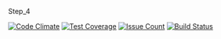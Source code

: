 Step_4

[![Code Climate](https://codeclimate.com/github/Berberis/project-lvl1-s136/badges/gpa.svg)](https://codeclimate.com/github/Berberis/project-lvl1-s136)
[![Test Coverage](https://codeclimate.com/github/Berberis/project-lvl1-s136/badges/coverage.svg)](https://codeclimate.com/github/Berberis/project-lvl1-s136/coverage)
[![Issue Count](https://codeclimate.com/github/Berberis/project-lvl1-s136/badges/issue_count.svg)](https://codeclimate.com/github/Berberis/project-lvl1-s136)
[![Build Status](https://travis-ci.org/Berberis/project-lvl1-s136.svg?branch=master)](https://travis-ci.org/Berberis/project-lvl1-s136)
